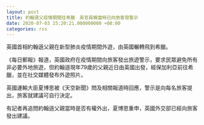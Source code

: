 ```yaml
---
layout: post
title: 約翰遜父疫情期間往希臘　英官員稱當時已向旅客發警示
date: 2020-07-03 15:20:21.000000000 +08:00
categories: rss
---
```


英國首相約翰遜父親在新型肺炎疫情期間外遊，由英國輾轉飛到希臘。

《每日郵報》報道，英國政府在疫情期間向旅客發出旅遊警示，要求民眾避免所有非必要外地旅遊，但約翰遜現年79歲的父親近日由英國出發，經保加利亞前往希臘，並在社交媒體發布外遊照片。

英國運輸大臣夏博思被《天空新聞》問及相關報道時回應，警示是向每名旅客提出，旅客就建議可自行決定。

有記者再追問約翰遜父親當時是否有權外出，夏博思重申，英國外交部已經向旅客發出建議。

